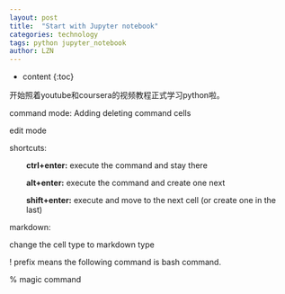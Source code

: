 ```yaml
---
layout: post
title:  "Start with Jupyter notebook" 
categories: technology
tags: python jupyter_notebook
author: LZN
---
```


* content
{:toc}

开始照着youtube和coursera的视频教程正式学习python啦。

command mode: Adding deleting command cells

edit mode

shortcuts:
<p style="padding-left: 30px;"><strong>ctrl+enter:</strong> execute the command and stay there</p>
<p style="padding-left: 30px;"><strong>alt+enter:</strong> execute the command and create one next</p>
<p style="padding-left: 30px;"><strong>shift+enter:</strong> execute and move to the next cell (or create one in the last)</p>
markdown:

change the cell type to markdown type

! prefix means the following command is bash command.

% magic command

&nbsp;
